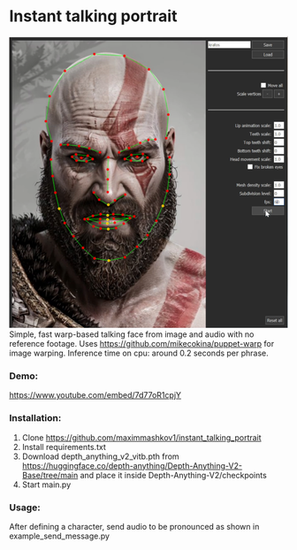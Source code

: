 # Instant talking portrait
![Preview](preview.png)
Simple, fast warp-based talking face from image and audio with no reference footage. Uses https://github.com/mikecokina/puppet-warp for image warping.
Inference time on cpu: around 0.2 seconds per phrase.


### Demo: 
https://www.youtube.com/embed/7d77oR1cpjY

### Installation:
1. Clone https://github.com/maximmashkov1/instant_talking_portrait
2. Install requirements.txt
3. Download depth_anything_v2_vitb.pth from https://huggingface.co/depth-anything/Depth-Anything-V2-Base/tree/main and place it inside Depth-Anything-V2/checkpoints
4. Start main.py

### Usage:
After defining a character, send audio to be pronounced as shown in example_send_message.py
